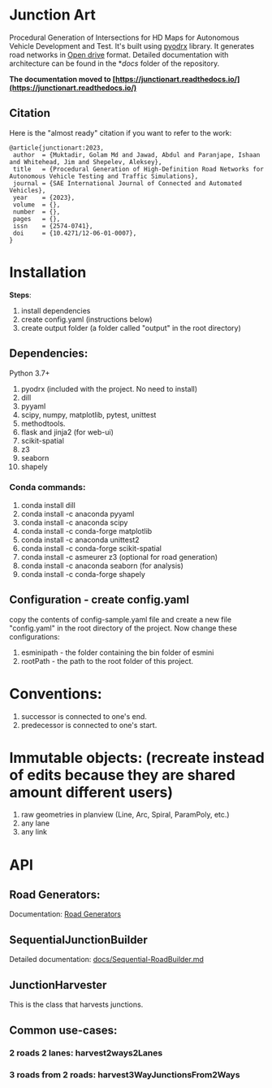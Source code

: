 # Junction Art
Procedural Generation of Intersections for HD Maps for Autonomous Vehicle Development and Test. It's built using [pyodrx](https://github.com/pyoscx/pyodrx) library. It generates road networks in [Open drive](https://www.asam.net/standards/detail/opendrive/) format. Detailed documentation with architecture can be found in the **docs* folder of the repository.

**The documentation moved to [https://junctionart.readthedocs.io/](https://junctionart.readthedocs.io/)**

## Citation

Here is the "almost ready" citation if you want to refer to the work:

```
@article{junctionart:2023,
 author  = {Muktadir, Golam Md and Jawad, Abdul and Paranjape, Ishaan and Whitehead, Jim and Shepelev, Aleksey},
 title   = {Procedural Generation of High-Definition Road Networks for Autonomous Vehicle Testing and Traffic Simulations},
 journal = {SAE International Journal of Connected and Automated Vehicles},
 year    = {2023},
 volume  = {},
 number  = {},
 pages   = {},
 issn    = {2574-0741},
 doi     = {10.4271/12-06-01-0007},
}
```


# Installation

**Steps**:
1. install dependencies
2. create config.yaml (instructions below)
3. create output folder (a folder called "output" in the root directory)

## Dependencies:

Python 3.7+

1. pyodrx (included with the project. No need to install)
2. dill
3. pyyaml
4. scipy, numpy, matplotlib, pytest, unittest
5. methodtools.
6. flask and jinja2 (for web-ui)
7. scikit-spatial
8. z3
9. seaborn
10. shapely

### Conda commands:

1. conda install dill
2. conda install -c anaconda pyyaml 
3. conda install -c anaconda scipy
4. conda install -c conda-forge matplotlib
5. conda install -c anaconda unittest2
6. conda install -c conda-forge scikit-spatial
7. conda install -c asmeurer z3 (optional for road generation)
8. conda install -c anaconda seaborn (for analysis)
9. conda install -c conda-forge shapely 

## Configuration - create config.yaml
copy the contents of config-sample.yaml file and create a new file "config.yaml" in the root directory of the project. Now change these configurations:


1. esminipath - the folder containing the bin folder of esmini
2. rootPath - the path to the root folder of this project.


# Conventions:

1. successor is connected to one's end.
2. predecessor is connected to one's start.


# Immutable objects: (recreate instead of edits because they are shared amount different users)
1. raw geometries in planview (Line, Arc, Spiral, ParamPoly, etc.)
2. any lane
3. any link

# API

## Road Generators:
Documentation: [Road Generators](https://github.com/AugmentedDesignLab/junction-art/wiki/Road-Generators)

## SequentialJunctionBuilder

Detailed documentation: [docs/Sequential-RoadBuilder.md](docs/Sequential-RoadBuilder.md)

## JunctionHarvester
This is the class that harvests junctions. 

## Common use-cases:

### 2 roads 2 lanes: harvest2ways2Lanes

### 3 roads from 2 roads: harvest3WayJunctionsFrom2Ways





